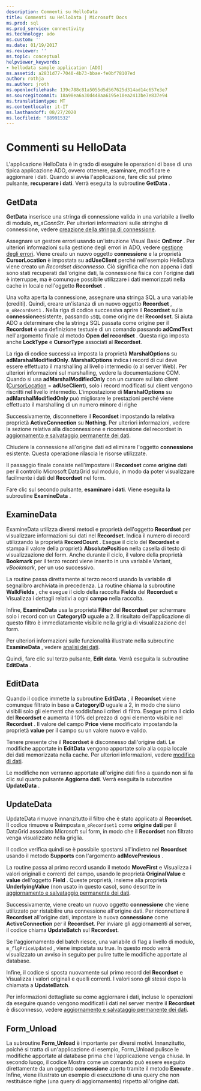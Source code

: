 ```yaml
---
description: Commenti su HelloData
title: Commenti su HelloData | Microsoft Docs
ms.prod: sql
ms.prod_service: connectivity
ms.technology: ado
ms.custom: ''
ms.date: 01/19/2017
ms.reviewer: ''
ms.topic: conceptual
helpviewer_keywords:
- hellodata sample application [ADO]
ms.assetid: a2831d77-7040-4b73-bbae-fe0bf78107ed
author: rothja
ms.author: jroth
ms.openlocfilehash: 139c788c81a5055d5d567625d314ad14c657e3e7
ms.sourcegitcommit: 18a98ea6a30d448aa6195e10ea2413be7e837e94
ms.translationtype: MT
ms.contentlocale: it-IT
ms.lasthandoff: 08/27/2020
ms.locfileid: "88991532"
---
```

# <a name="comments-on-hellodata"></a>Commenti su HelloData
L'applicazione HelloData è in grado di eseguire le operazioni di base di una tipica applicazione ADO, ovvero ottenere, esaminare, modificare e aggiornare i dati. Quando si avvia l'applicazione, fare clic sul primo pulsante, **recuperare i dati**. Verrà eseguita la subroutine **GetData** .  
  
## <a name="getdata"></a>GetData  
 **GetData** inserisce una stringa di connessione valida in una variabile a livello di modulo, *m_sConnStr*. Per ulteriori informazioni sulle stringhe di connessione, vedere [creazione della stringa di connessione](./creating-a-connection-string.md).  
  
 Assegnare un gestore errori usando un'istruzione Visual Basic **OnError** . Per ulteriori informazioni sulla gestione degli errori in ADO, vedere [gestione degli errori](./error-handling.md). Viene creato un nuovo oggetto **connessione** e la proprietà **CursorLocation** è impostata su **adUseClient** perché nell'esempio HelloData viene creato un *Recordset disconnesso*. Ciò significa che non appena i dati sono stati recuperati dall'origine dati, la connessione fisica con l'origine dati è interruppe, ma è comunque possibile utilizzare i dati memorizzati nella cache in locale nell'oggetto **Recordset** .  
  
 Una volta aperta la connessione, assegnare una stringa SQL a una variabile (crediti). Quindi, creare un'istanza di un nuovo oggetto **Recordset** , `m_oRecordset1` . Nella riga di codice successiva aprire il **Recordset** sulla **connessione**esistente, passando `sSQL` come origine del **Recordset**. Si aiuta ADO a determinare che la stringa SQL passata come origine per il **Recordset** è una definizione testuale di un comando passando **adCmdText** nell'argomento finale al metodo **Open del recordset** . Questa riga imposta anche **LockType** e **CursorType** associati al **Recordset**.  
  
 La riga di codice successiva imposta la proprietà **MarshalOptions** su **adMarshalModifiedOnly**. **MarshalOptions** indica i record di cui deve essere effettuato il marshalling al livello intermedio (o al server Web). Per ulteriori informazioni sul marshalling, vedere la documentazione COM. Quando si usa **adMarshalModifiedOnly** con un cursore sul lato client ([CursorLocation](../../reference/ado-api/cursorlocation-property-ado.md)  =  **adUseClient**), solo i record modificati sul client vengono riscritti nel livello intermedio. L'impostazione di **MarshalOptions** su **adMarshalModifiedOnly** può migliorare le prestazioni perché viene effettuato il marshalling di un numero minore di righe  
  
 Successivamente, disconnettere il **Recordset** impostando la relativa proprietà **ActiveConnection** su **Nothing**. Per ulteriori informazioni, vedere la sezione relativa alla disconnessione e riconnessione del recordset in [aggiornamento e salvataggio permanente dei dati](./updating-and-persisting-data.md).  
  
 Chiudere la connessione all'origine dati ed eliminare l'oggetto **connessione** esistente. Questa operazione rilascia le risorse utilizzate.  
  
 Il passaggio finale consiste nell'impostare il **Recordset** come **origine** dati per il controllo Microsoft DataGrid sul modulo, in modo da poter visualizzare facilmente i dati del **Recordset** nel form.  
  
 Fare clic sul secondo pulsante, **esaminare i dati**. Viene eseguita la subroutine **ExamineData** .  
  
## <a name="examinedata"></a>ExamineData  
 ExamineData utilizza diversi metodi e proprietà dell'oggetto **Recordset** per visualizzare informazioni sui dati nel **Recordset**. Indica il numero di record utilizzando la proprietà **RecordCount** . Esegue il ciclo del **Recordset** e stampa il valore della proprietà **AbsolutePosition** nella casella di testo di visualizzazione del form. Anche durante il ciclo, il valore della proprietà **Bookmark** per il terzo record viene inserito in una variabile Variant, *vBookmark*, per un uso successivo.  
  
 La routine passa direttamente al terzo record usando la variabile di segnalibro archiviata in precedenza. La routine chiama la subroutine **WalkFields** , che esegue il ciclo della raccolta **Fields** del **Recordset** e Visualizza i dettagli relativi a ogni **campo** nella raccolta.  
  
 Infine, **ExamineData** usa la proprietà **Filter** del **Recordset** per schermare solo i record con un **CategoryID** uguale a 2. Il risultato dell'applicazione di questo filtro è immediatamente visibile nella griglia di visualizzazione del form.  
  
 Per ulteriori informazioni sulle funzionalità illustrate nella subroutine **ExamineData** , vedere [analisi dei dati](./examining-data.md).  
  
 Quindi, fare clic sul terzo pulsante, **Edit data**. Verrà eseguita la subroutine **EditData** .  
  
## <a name="editdata"></a>EditData  
 Quando il codice immette la subroutine **EditData** , il **Recordset** viene comunque filtrato in base a **CategoryID** uguale a 2, in modo che siano visibili solo gli elementi che soddisfano i criteri di filtro. Esegue prima il ciclo del **Recordset** e aumenta il 10% del prezzo di ogni elemento visibile nel **Recordset** . Il valore del campo **Price** viene modificato impostando la proprietà **value** per il campo su un valore nuovo e valido.  
  
 Tenere presente che il **Recordset** è disconnesso dall'origine dati. Le modifiche apportate in **EditData** vengono apportate solo alla copia locale dei dati memorizzata nella cache. Per ulteriori informazioni, vedere [modifica di dati](./editing-data.md).  
  
 Le modifiche non verranno apportate all'origine dati fino a quando non si fa clic sul quarto pulsante **Aggiorna dati**. Verrà eseguita la subroutine **UpdateData** .  
  
## <a name="updatedata"></a>UpdateData  
 UpdateData rimuove innanzitutto il filtro che è stato applicato al **Recordset**. Il codice rimuove e Reimposta `m_oRecordset1` come **origine dati** per il DataGrid associato Microsoft sul form, in modo che il **Recordset** non filtrato venga visualizzato nella griglia.  
  
 Il codice verifica quindi se è possibile spostarsi all'indietro nel **Recordset** usando il metodo **Supports** con l'argomento **adMovePrevious** .  
  
 La routine passa al primo record usando il metodo **MoveFirst** e Visualizza i valori originali e correnti del campo, usando le proprietà **OriginalValue** e **value** dell'oggetto **Field** . Queste proprietà, insieme alla proprietà **UnderlyingValue** (non usato in questo caso), sono descritte in [aggiornamento e salvataggio permanente dei dati](./updating-and-persisting-data.md).  
  
 Successivamente, viene creato un nuovo oggetto **connessione** che viene utilizzato per ristabilire una connessione all'origine dati. Per riconnettere il **Recordset** all'origine dati, impostare la nuova **connessione** come **ActiveConnection** per il **Recordset**. Per inviare gli aggiornamenti al server, il codice chiama **UpdateBatch** sul **Recordset**.  
  
 Se l'aggiornamento del batch riesce, una variabile di flag a livello di modulo, `m_flgPriceUpdated` , viene impostata su true. In questo modo verrà visualizzato un avviso in seguito per pulire tutte le modifiche apportate al database.  
  
 Infine, il codice si sposta nuovamente sul primo record del **Recordset** e Visualizza i valori originali e quelli correnti. I valori sono gli stessi dopo la chiamata a **UpdateBatch**.  
  
 Per informazioni dettagliate su come aggiornare i dati, incluse le operazioni da eseguire quando vengono modificati i dati nel server mentre il **Recordset** è disconnesso, vedere [aggiornamento e salvataggio permanente dei dati](./updating-and-persisting-data.md).  
  
## <a name="form_unload"></a>Form_Unload  
 La subroutine **Form_Unload** è importante per diversi motivi. Innanzitutto, poiché si tratta di un'applicazione di esempio, Form_Unload pulisce le modifiche apportate al database prima che l'applicazione venga chiusa. In secondo luogo, il codice Mostra come un comando può essere eseguito direttamente da un oggetto **connessione** aperto tramite il metodo **Execute** . Infine, viene illustrato un esempio di esecuzione di una query che non restituisce righe (una query di aggiornamento) rispetto all'origine dati.